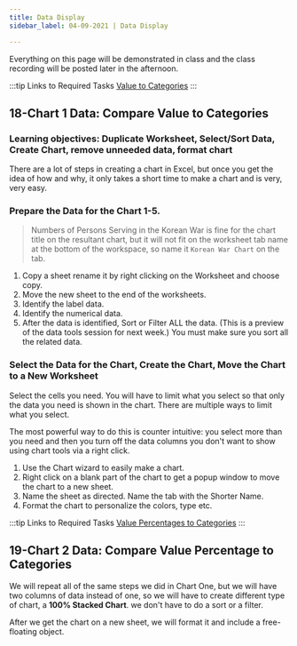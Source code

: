 ```yaml
---
title: Data Display
sidebar_label: 04-09-2021 | Data Display

---
```


Everything on this page will be demonstrated in class and the class recording will be posted later in the afternoon.

:::tip Links to Required Tasks
[Value to Categories](https://ils.unc.edu/courses/2021_spring/inls161_001/12b.02.chart01.html) 
:::

## 18-Chart 1 Data: Compare Value to Categories

### Learning objectives: Duplicate Worksheet, Select/Sort Data, Create Chart, remove unneeded data, format chart

There are a lot of steps in creating a chart in Excel, but once you get the idea of how and why, it only takes a short time to make a chart and is very, very easy.


### Prepare the Data for the Chart 1-5.

>Numbers of Persons Serving in the Korean War is fine for the chart title on the resultant chart, but it will not fit on the worksheet tab name at the bottom of the workspace, so name it  ```Korean War Chart``` on the tab.

1. Copy a sheet rename it by right clicking on the Worksheet and choose copy.
2. Move the new sheet to the end of the worksheets.
3. Identify the label data.
4. Identify the numerical data.
5. After the data is identified, Sort or Filter ALL the data. (This is a preview of the data tools session for next week.) You must make sure you sort all the related data.

### Select the Data for the Chart, Create the Chart, Move the Chart to a New Worksheet

Select the cells you need. You will have to limit what you select so that only the data you need is shown in the chart. There are multiple ways to limit what you select.

The most powerful way to do this is counter intuitive: you select more than you need and then you turn off the data columns you don't want to show using chart tools via a right click.

1. Use the Chart wizard to easily make a chart.
2. Right click on a blank part of the chart to get a popup window to move the chart to a new sheet.
3. Name the sheet as directed. Name the tab with the Shorter Name.
4. Format the chart to personalize the colors, type etc.

:::tip Links to Required Tasks
[Value Percentages to Categories](https://ils.unc.edu/courses/2021_spring/inls161_001/12b.03.chart02.html) 
:::

## 19-Chart 2 Data: Compare Value Percentage to Categories

We will repeat all of the same steps we did in Chart One, but we will have two columns of data instead of one, so we will have to create different type of chart, a **100% Stacked Chart**.  we don&#39;t have to do a sort or a filter.

After we get the chart on a new sheet, we will format it and include a free-floating object.

